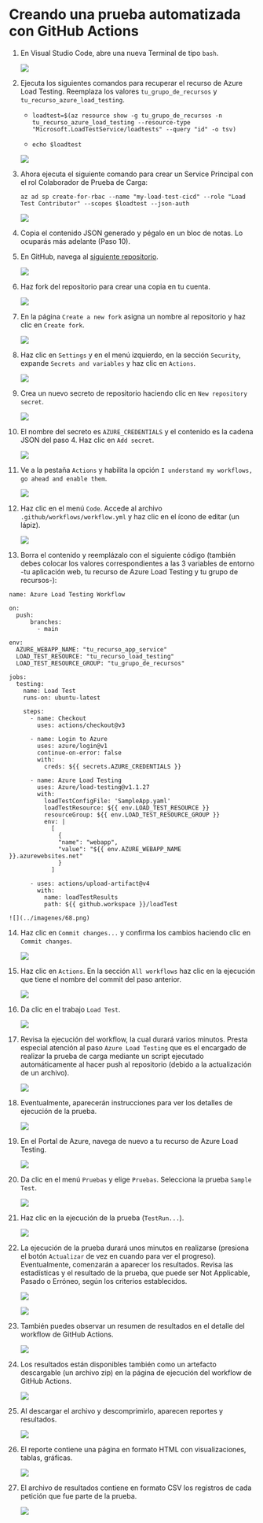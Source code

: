 # Creando una prueba automatizada con GitHub Actions

1. En Visual Studio Code, abre una nueva Terminal de tipo `bash`.

    ![](../imagenes/57.png)

2. Ejecuta los siguientes comandos para recuperar el recurso de Azure Load Testing. Reemplaza los valores `tu_grupo_de_recursos` y `tu_recurso_azure_load_testing`.

    - `loadtest=$(az resource show -g tu_grupo_de_recursos -n tu_recurso_azure_load_testing --resource-type "Microsoft.LoadTestService/loadtests" --query "id" -o tsv)`

    - `echo $loadtest`

    ![](../imagenes/58.png)

3. Ahora ejecuta el siguiente comando para crear un Service Principal con el rol Colaborador de Prueba de Carga:

    `az ad sp create-for-rbac --name "my-load-test-cicd" --role "Load Test Contributor" --scopes $loadtest --json-auth`

    ![](../imagenes/59.png)

4. Copia el contenido JSON generado y pégalo en un bloc de notas. Lo ocuparás más adelante (Paso 10).

5. En GitHub, navega al [siguiente repositorio](https://github.com/Azure-Samples/nodejs-appsvc-cosmosdb-bottleneck).

    ![](../imagenes/60.png)

6. Haz fork del repositorio para crear una copia en tu cuenta.

    ![](../imagenes/61.png)

7. En la página `Create a new fork` asigna un nombre al repositorio y haz clic en `Create fork`.

    ![](../imagenes/62.png)

8. Haz clic en `Settings` y en el menú izquierdo, en la sección `Security`, expande `Secrets and variables` y haz clic en `Actions`.

    ![](../imagenes/63.png)

9. Crea un nuevo secreto de repositorio haciendo clic en `New repository secret`.

    ![](../imagenes/64.png)

10. El nombre del secreto es `AZURE_CREDENTIALS` y el contenido es la cadena JSON del paso 4. Haz clic en `Add secret`.

    ![](../imagenes/65.png)

11. Ve a la pestaña `Actions` y habilita la opción `I understand my workflows, go ahead and enable them`.

    ![](../imagenes/66.png)

12. Haz clic en el menú `Code`. Accede al archivo `.github/workflows/workflow.yml` y haz clic en el ícono de editar (un lápiz).

    ![](../imagenes/67.png)

13. Borra el contenido y reemplázalo con el siguiente código (también debes colocar los valores correspondientes a las 3 variables de entorno -tu aplicación web, tu recurso de Azure Load Testing y tu grupo de recursos-):

```
name: Azure Load Testing Workflow

on:
  push:
      branches:
        - main

env:
  AZURE_WEBAPP_NAME: "tu_recurso_app_service"
  LOAD_TEST_RESOURCE: "tu_recurso_load_testing"
  LOAD_TEST_RESOURCE_GROUP: "tu_grupo_de_recursos"

jobs:
  testing:
    name: Load Test
    runs-on: ubuntu-latest

    steps:
      - name: Checkout
        uses: actions/checkout@v3
        
      - name: Login to Azure
        uses: azure/login@v1
        continue-on-error: false
        with:
          creds: ${{ secrets.AZURE_CREDENTIALS }}
          
      - name: Azure Load Testing
        uses: Azure/load-testing@v1.1.27
        with:
          loadTestConfigFile: 'SampleApp.yaml'
          loadTestResource: ${{ env.LOAD_TEST_RESOURCE }}
          resourceGroup: ${{ env.LOAD_TEST_RESOURCE_GROUP }}
          env: |
            [
              {
              "name": "webapp",
              "value": "${{ env.AZURE_WEBAPP_NAME }}.azurewebsites.net"
              }
            ]          
      
      - uses: actions/upload-artifact@v4
        with:
          name: loadTestResults
          path: ${{ github.workspace }}/loadTest
```

    ![](../imagenes/68.png)

14. Haz clic en `Commit changes...` y confirma los cambios haciendo clic en `Commit changes`.

    ![](../imagenes/69.png)

15. Haz clic en `Actions`. En la sección `All workflows` haz clic en la ejecución que tiene el nombre del commit del paso anterior. 

    ![](../imagenes/70.png)

16. Da clic en el trabajo `Load Test`.

    ![](../imagenes/71.png)

17. Revisa la ejecución del workflow, la cual durará varios minutos. Presta especial atención al paso `Azure Load Testing` que es el encargado de realizar la prueba de carga mediante un script ejecutado automáticamente al hacer push al repositorio (debido a la actualización de un archivo).

    ![](../imagenes/72.png)

18. Eventualmente, aparecerán instrucciones para ver los detalles de ejecución de la prueba.

    ![](../imagenes/73.png)

19. En el Portal de Azure, navega de nuevo a tu recurso de Azure Load Testing.

    ![](../imagenes/24.png)

20. Da clic en el menú `Pruebas` y elige `Pruebas`. Selecciona la prueba `Sample Test`.

    ![](../imagenes/74.png)

21. Haz clic en la ejecución de la prueba (`TestRun...`).

    ![](../imagenes/75.png)

22. La ejecución de la prueba durará unos minutos en realizarse (presiona el botón `Actualizar` de vez en cuando para ver el progreso). Eventualmente, comenzarán a aparecer los resultados. Revisa las estadísticas y el resultado de la prueba, que puede ser Not Applicable, Pasado o Erróneo, según los criterios establecidos.

    ![](../imagenes/76.png)

    ![](../imagenes/77.png)

23. También puedes observar un resumen de resultados en el detalle del workflow de GitHub Actions.

    ![](../imagenes/78.png)

24. Los resultados están disponibles también como un artefacto descargable (un archivo zip) en la página de ejecución del workflow de GitHub Actions.

    ![](../imagenes/79.png)

25. Al descargar el archivo y descomprimirlo, aparecen reportes y resultados.

    ![](../imagenes/80.png)

26. El reporte contiene una página en formato HTML con visualizaciones, tablas, gráficas.

    ![](../imagenes/81.png)

27. El archivo de resultados contiene en formato CSV los registros de cada petición que fue parte de la prueba.

    ![](../imagenes/82.png)
